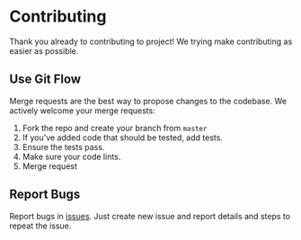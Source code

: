 # Contributing

Thank you already to contributing to project! We trying make contributing as easier as possible. 

## Use Git Flow

Merge requests are the best way to propose changes to the codebase. We actively welcome your merge requests:

1. Fork the repo and create your branch from `master`
2. If you've added code that should be tested, add tests.
3. Ensure the tests pass. 
4. Make sure your code lints. 
6. Merge request

## Report Bugs

Report bugs in [issues](https://gitlab.com/mobilespectrum/MobileSpectrum/-/issues). Just create new issue and report details and steps to repeat the issue.